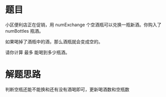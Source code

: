 # 题目
小区便利店正在促销，用 numExchange 个空酒瓶可以兑换一瓶新酒。你购入了 numBottles 瓶酒。  

如果喝掉了酒瓶中的酒，那么酒瓶就会变成空的。  

请你计算 最多 能喝到多少瓶酒。

# 解题思路
判断空瓶还能不能换和还有没有酒喝即可，更新喝酒数和空瓶数